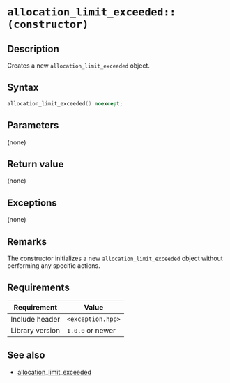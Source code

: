 # `allocation_limit_exceeded::(constructor)`

## Description

Creates a new `allocation_limit_exceeded` object.

## Syntax

```cpp
allocation_limit_exceeded() noexcept;
```

## Parameters

(none)

## Return value

(none)

## Exceptions

(none)

## Remarks

The constructor initializes a new `allocation_limit_exceeded` object without performing any specific actions.

## Requirements

| Requirement     | Value             |
|-----------------|-------------------|
| Include header  | `<exception.hpp>` |
| Library version | `1.0.0` or newer  |

## See also

- [allocation_limit_exceeded](allocation_limit_exceeded.md)